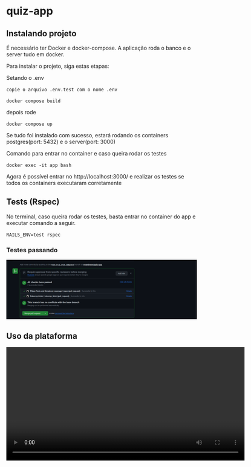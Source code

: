 # quiz-app


## Instalando projeto

É necessário ter Docker e docker-compose. A aplicação roda o banco e o server tudo em docker.

Para instalar o projeto, siga estas etapas:

Setando o .env
```
copie o arquivo .env.test com o nome .env
```

```
docker compose build
```

depois rode
```
docker compose up
```

Se tudo foi instalado com sucesso, estará rodando os containers postgres(port: 5432) e o server(port: 3000)

Comando para entrar no container e caso queira rodar os testes
```
docker exec -it app bash
```

Agora é possível entrar no http://localhost:3000/ e realizar os testes se todos os containers executaram corretamente


## Tests (Rspec)

No terminal, caso queira rodar os testes, basta entrar no container do app e executar comando a seguir.
```
RAILS_ENV=test rspec
```

### Testes passando
![alt text](image.png)


## Uso da plataforma
<video width="630" height="300" src="https://github.com/evandrotvc/quiz-app/blob/main/app/assets/quiz_video.mp4"></video>